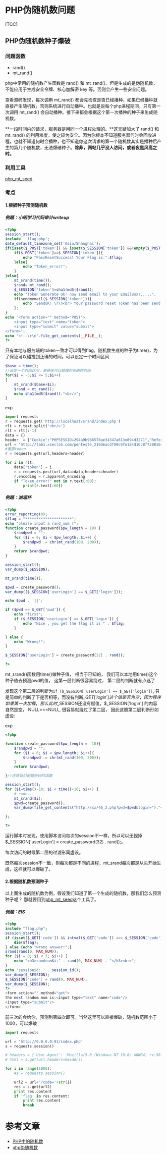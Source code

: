 



# PHP伪随机数问题

[TOC]



## PHP伪随机数种子爆破

### 问题函数

- rand()
- mt_rand()



php中常用的随机数产生函数是 rand() 和 mt_rand()。但是生成的是伪随机数，不能应用于生成安全令牌、核心加解密 key 等。否则会产生一些安全问题。



查看源码发现，每次调用 mt_rand() 都会先检查是否已经播种。如果已经播种就直接产生随机数，否则系统进行自动播种。也就是说每个php进程期间，只有第一次调用 mt_rand() 会自动播种。接下来都会根据这个第一次播种的种子来生成随机数。



**一段时间内的请求，服务器是用同一个进程处理的。**这无疑加大了 rand() 和 mt_rand() 的利用难度，使之较为安全。因为你根本不知道服务器何时会回收进程，也就不知道何时会播种，也不知道你这次请求的第一个随机数其实是播种后产生的第几个随机数，无法爆破种子。**除非，网站几乎没人访问，或者夜黑风高之时。**





### 利用工具

[php_mt_seed](https://www.openwall.com/php_mt_seed) 





### 考点

#### 1.根据种子预测随机数

##### 例题：小明学习代码审计writeup

```php
<?php 
session_start();
include '_flag.php';
date_default_timezone_set('Asia/Shanghai');
if(isset($_POST['token']) && isset($_SESSION['token']) &&!empty($_POST['token'])&&!empty($_SESSION['token'])){
    if($_POST['token']==$_SESSION['token']){
        echo "PassResetSuccess! Your Flag is:".$flag;
    }else{
    	echo "Token_error!";
    }
}else{
    mt_srand(time());
    $rand= mt_rand();
    $_SESSION['token']=sha1(md5($rand));
    echo "Token Generate Ok! now send email to your EmailBox!.....";
    if(sendmymail($_SESSION['token'])){
    	echo "SendOK! \r\n<br> Your password reset Token has been send to your mailbox! <br>Please Check your mail box and fill your token here to reset your password!<br>";
    };
}
echo '<form action="" method="POST">
	<input type="text" name="token">
    <input type="submit" value="submit">
</form>';
echo "<!--\r\n".file_get_contents(__FILE__);
?>
```



只有本地与服务端的token一致才可以得到flag，随机数生成的种子为time()，为了保证可以碰撞到正确的时间，可以设定一个时间区间

```php
$base = time();  
//设定一个时间区间，来确保可以碰撞到正确的时间
for($i = -5;$i <= 5;$i++)
{
    mt_srand($base+$i);
    $rand = mt_rand();
    echo sha1(md5($rand))."<br/>";
}
```



exp

```python
import requests
r = requests.get('http://localhost/srand/index.php')
rlt = r.text.split('<br/>')
rlt = rlt[:-1]
data = {}
header  = {"Cookie":"PHPSESSID=294a9b966570ae34347a613e894d3271","Referer":"http://lab1.xseclab.com/pentest6_210deacdf09c9fe184d16c8f7288164f/index.php"}
url = 'http://lab1.xseclab.com/pentest6_210deacdf09c9fe184d16c8f7288164f/resetpwd.php'
#重置token
r = requests.get(url,headers=header)

for i in rlt:
    data["token"] = i
    r = requests.post(url,data=data,headers=header)
    r.encoding = r.apparent_encoding
    if "Token_error!" not in r.text[:60]:
        print(r.text[:60])
```







##### 例题：湖湘杯

```php
<?php
error_reporting(0);
$flag = "*********************";
echo "please input a rand_num !";
function create_password($pw_length = 10) {
    $randpwd = "";
    for ($i = 0; $i < $pw_length; $i++) {
        $randpwd .= chr(mt_rand(100, 200));
    }
    return $randpwd;
}

session_start();
var_dump($_SESSION);

mt_srand(time());

$pwd = create_password();
var_dump(($_SESSION['userLogin'] == $_GET['login']));

echo $pwd . '||';

if ($pwd == $_GET['pwd']) {
    echo "first";
    if ($_SESSION['userLogin'] == $_GET['login']) {
        echo "Nice , you get the flag it is " . $flag;
    }

} else {
    echo "Wrong!";
}

$_SESSION['userLogin'] = create_password(32) . rand();

?>

```

mt_srand()函数用time()做种子值， 相当于已知的， 我们可以本地用time()这个种子值去预测pwd的值， 这第一层判断很容易绕过， 第二层的判断就有点迷了

发现这个第二层的判断为`if ($_SESSION['userLogin'] == $_GET['login'])`,  只是简单的判断了下是否相等，而没有判断$\_GET['login'] 这个值是否为空， 因为程序如果第一次加载，那么此时$\_SESSION还没有赋值，$_SESSION['login'] 的内容自然是空， NULL===NULL, 很容易就绕过了第二层， 因此这题第二层判断形如虚设:



exp

```php
<?php

function create_password($pw_length =  10){
	$randpwd = "";
	for ($i = 0; $i < $pw_length; $i++){
		$randpwd .= chr(mt_rand(100, 200));
	}
	return $randpwd;

}//还原我们创建密码的函数

session_start();
for ($i=time()-10; $i < time()+10; $i++) { 
	# code...
	mt_srand($i);
	$pwd=create_password();
	var_dump(file_get_contents("http://xx/46_2.php?pwd=$pwd&login=")."<br>");  //直接get提交pwd

};

?>
```



运行脚本时发现，使用脚本访问每次的session不一样，所以可以无视掉$_SESSION['userLogin'] = create_password(32) . rand();。

每次访问的时候第二层的过滤形同虚设。



既然每次session不一致，则每次都是不同的进程，mt_srand每次都是从头开始生成，这样就可以爆破了。







#### 2.根据随机数预测种子

以上面生成的随机数为例，假设我们知道了第一个生成的随机数，那我们怎么预测种子呢？
那就要用到[php_mt_seed](https://github.com/lepiaf/php_mt_seed)这个工具了。



##### 例题：EIS 

```php
<?php
include "flag.php";
session_start();
if (isset($_GET['code']) && intval($_GET['code']) === $_SESSION['code']) {
    die($flag);
} else {echo "wrong answer!";}
srand(rand(0, MAX_NUM));
for ($i = 0; $i < 3; $i++) {
    echo "<h3>randnum$i:" . rand(0, MAX_NUM) . "</h3><br>";
}
echo 'sessionid: ' . session_id();
var_dump($_SESSION);
$_SESSION['code'] = rand(0, MAX_NUM);
var_dump($_SESSION);
?>
<form action="" method="get">
the next random num is:<input type="text" name="code"/>
<input type="submit"/>
</form>

```



前三次的会给你，预测到第四次即可。当然这里可以直接爆破，随机数范围小于1000，可以爆破

```python
import requests

url = 'http://0.0.0.0:91/index.php'
s = requests.session()

# headers = {'User-Agent': 'Mozilla/5.0 (Windows NT 10.0; WOW64; rv:50.0) Gecko/20100101 Firefox/50.0'}
# html = s.get(url,headers=headers)

for i in range(1000):
    #s = requests.session()

    url2 = url+'?code='+str(i)
    res = s.get(url2)
    print res.content
    if 'flag' in res.content:
        print res.content 
        break

```









# 参考文章

- [PHP中的随机数](https://nonuplebroken.com/2019/08/03/PHP%E4%B8%AD%E7%9A%84%E9%9A%8F%E6%9C%BA%E6%95%B0/#%E4%B8%80%E4%B8%AA%E8%A7%84%E5%BE%8B)
- [php伪随机数](https://blog.csdn.net/zss192/article/details/104327432)